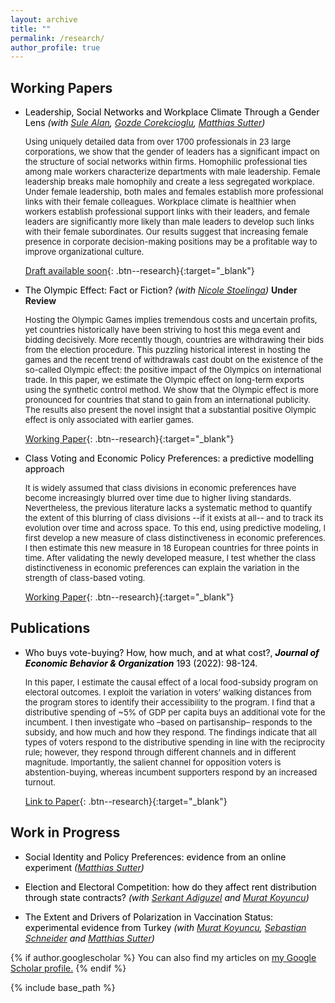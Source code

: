 ```yaml
---
layout: archive
title: ""
permalink: /research/
author_profile: true
---
```


## Working Papers

* <span style="color:Black"> Leadership, Social Networks and Workplace Climate Through a Gender Lens
	*(with [Sule Alan](https://sulealan.com/), [Gozde Corekcioglu](https://www.gozdecorekcioglu.com), [Matthias Sutter](https://www.coll.mpg.de/matthias-sutter))* </span>
	
	 <font size="2.5">  Using uniquely detailed data from over 1700 professionals in 23 large corporations, we show that the gender of leaders has a significant impact on the structure of social networks within firms. Homophilic professional ties among male workers characterize departments with male leadership. Female leadership breaks male homophily and create a less segregated workplace. Under female leadership, both males and females establish more professional links with their female colleagues. Workplace climate is healthier when workers establish professional support links with their leaders, and female leaders are significantly more likely than male leaders to develop such links with their female subordinates. Our results suggest that increasing female presence in corporate decision-making positions may be a profitable way to improve organizational culture. </font> 
	
	[Draft available soon](){: .btn--research}{:target="_blank"}
	
* <span style="color:Black"> The Olympic Effect: Fact or Fiction?
	*(with [Nicole Stoelinga](https://www.nicolestoelinga.com/home))* </span> <b>Under Review</b>
	
	<font size="2.5"> Hosting the Olympic Games implies tremendous costs and uncertain profits, yet countries historically have been striving to host this mega event and bidding decisively. More recently though, countries are withdrawing their bids from the election procedure. This puzzling historical interest in hosting the games and the recent trend of withdrawals cast doubt on the existence of the so-called Olympic effect: the positive impact of the Olympics on international trade. In this paper, we estimate the Olympic effect on long-term exports using the synthetic control method. We show that the Olympic effect is more pronounced for countries that stand to gain from an international publicity. The results also present the novel insight that a substantial positive Olympic effect is only associated with earlier games. </font> 	
	
	[Working Paper](/files/The_Olympic_Effect.pdf){: .btn--research}{:target="_blank"}
	
* <span style="color:Black"> Class Voting and Economic Policy Preferences: a predictive modelling approach </span>
	
	<font size="2.5"> It is widely assumed that class divisions in economic preferences have become increasingly blurred over time due to higher living standards. Nevertheless, the previous literature lacks a systematic method to quantify the extent of this blurring of class divisions --if it exists at all-- and to track its evolution over time and across space. To this end, using predictive modeling, I first develop a new measure of class distinctiveness in economic preferences. I then estimate this new measure in 18 European countries for three points in time. After validating the newly developed measure, I test whether the class distinctiveness in economic preferences can explain the variation in the strength of class-based voting. </font> 
	
	[Working Paper](/files/Class_voting.pdf){: .btn--research}{:target="_blank"}



## Publications

* <span style="color:Black"> Who buys vote-buying? How, how much, and at what cost?, <b>*Journal of Economic Behavior & Organization*</b> 193 (2022): 98-124. </span>

	<font size="2.5"> In this paper, I estimate the causal effect of a local food-subsidy program on electoral outcomes. I exploit the variation in voters’ walking distances from the program stores to identify their accessibility to the program. I find that a distributive spending of ~5% of GDP per capita buys an additional vote for the incumbent. I then investigate who –based on partisanship– responds to the subsidy, and how much and how they respond. The findings indicate that all types of voters respond to the distributive spending in line with the reciprocity rule; however, they respond through different channels and in different magnitude. Importantly, the salient channel for opposition voters is abstention-buying, whereas incumbent supporters respond by an increased turnout. </font> 

	[Link to Paper](https://www.sciencedirect.com/science/article/abs/pii/S0167268121004704){: .btn--research}{:target="_blank"}


## Work in Progress
	
* <span style="color:Black"> Social Identity and Policy Preferences: evidence from an online experiment
	*([Matthias Sutter](https://www.coll.mpg.de/matthias-sutter))* </span>
	
* <span style="color:Black"> Election and Electoral Competition: how do they affect rent distribution through state contracts?
	*(with [Serkant Adiguzel](https://serkantadiguzel.com/) and [Murat Koyuncu](https://academics.boun.edu.tr/mkoyuncu/))* </span>

* <span style="color:Black"> The Extent and Drivers of Polarization in Vaccination Status: experimental evidence from Turkey 
	*(with [Murat Koyuncu](https://academics.boun.edu.tr/mkoyuncu/), [Sebastian Schneider](https://sebastianoschneider.com/) and [Matthias Sutter](https://www.coll.mpg.de/matthias-sutter))* </span>

{% if author.googlescholar %}
  You can also find my articles on <u><a href="{{author.googlescholar}}">my Google Scholar profile</a>.</u>
{% endif %}

{% include base_path %}

<!--- {% for post in site.publications reversed %}
  {% include archive-single.html %}
{% endfor %} --->


